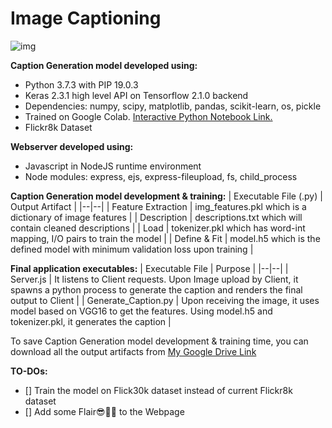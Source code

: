 # Image Captioning

![img](https://imgur.com/UvBPzjD.png)

**Caption Generation model developed using:**
* Python 3.7.3 with PIP 19.0.3 
* Keras 2.3.1 high level API on Tensorflow 2.1.0 backend 
* Dependencies:  numpy, scipy, matplotlib, pandas, scikit-learn, os, pickle
* Trained on Google Colab. [Interactive Python Notebook Link.](https://colab.research.google.com/drive/1nlJWffg8zt1ewsWmNDM6KuwoRZghRLZ-)
* Flickr8k Dataset

**Webserver developed using:**
* Javascript in NodeJS runtime environment
* Node modules: express, ejs, express-fileupload, fs, child_process

**Caption Generation model development & training:**
| Executable File (.py) | Output Artifact |
|--|--|
| Feature Extraction | img_features.pkl which is a dictionary of image features |
| Description | descriptions.txt which will contain cleaned descriptions |
| Load | tokenizer.pkl which has word-int mapping, I/O pairs to train the model |
| Define & Fit | model.h5 which is the defined model with minimum validation loss upon training |

**Final application executables:**
| Executable File | Purpose |
|--|--|
| Server.js | It listens to Client requests. Upon Image upload by Client, it spawns a python process to generate the caption and renders the final output to Client |
| Generate_Caption.py | Upon receiving the image, it uses model based on VGG16 to get the features. Using model.h5 and tokenizer.pkl, it generates the caption |

To save Caption Generation model development & training time, you can download all the output artifacts from [My Google Drive Link]()

**TO-DOs:**
* [] Train the model on Flick30k dataset instead of current Flickr8k dataset
* [] Add some Flair😎🎇✨ to the Webpage